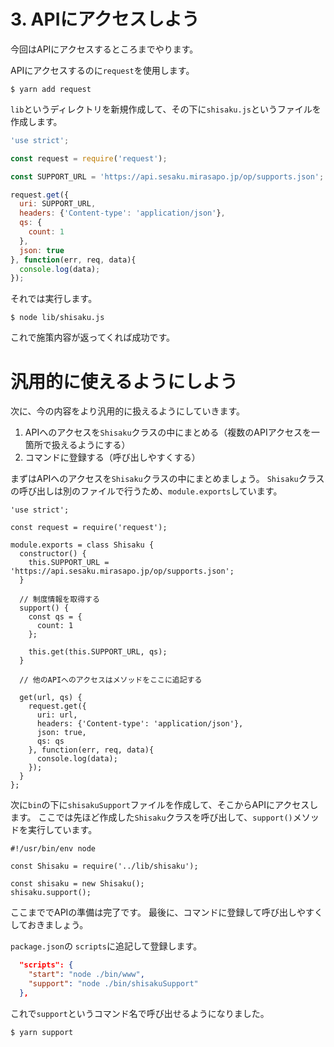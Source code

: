 # 3. APIにアクセスしよう
今回はAPIにアクセスするところまでやります。

APIにアクセスするのに`request`を使用します。

```
$ yarn add request
```

`lib`というディレクトリを新規作成して、その下に`shisaku.js`というファイルを作成します。

```lib/shisaku.js
'use strict';

const request = require('request');

const SUPPORT_URL = 'https://api.sesaku.mirasapo.jp/op/supports.json';

request.get({
  uri: SUPPORT_URL,
  headers: {'Content-type': 'application/json'},
  qs: {
    count: 1
  },
  json: true
}, function(err, req, data){
  console.log(data);
});
```

それでは実行します。

```
$ node lib/shisaku.js
```

これで施策内容が返ってくれば成功です。

# 汎用的に使えるようにしよう
次に、今の内容をより汎用的に扱えるようにしていきます。

1. APIへのアクセスを`Shisaku`クラスの中にまとめる（複数のAPIアクセスを一箇所で扱えるようにする）
2. コマンドに登録する（呼び出しやすくする）

まずはAPIへのアクセスを`Shisaku`クラスの中にまとめましょう。
`Shisaku`クラスの呼び出しは別のファイルで行うため、`module.exports`しています。

```
'use strict';

const request = require('request');

module.exports = class Shisaku {
  constructor() {
    this.SUPPORT_URL = 'https://api.sesaku.mirasapo.jp/op/supports.json';
  }

  // 制度情報を取得する
  support() {
    const qs = {
      count: 1
    };

    this.get(this.SUPPORT_URL, qs);
  }

  // 他のAPIへのアクセスはメソッドをここに追記する

  get(url, qs) {
    request.get({
      uri: url,
      headers: {'Content-type': 'application/json'},
      json: true,
      qs: qs
    }, function(err, req, data){
      console.log(data);
    });
  }
};
```

次に`bin`の下に`shisakuSupport`ファイルを作成して、そこからAPIにアクセスします。
ここでは先ほど作成した`Shisaku`クラスを呼び出して、`support()`メソッドを実行しています。

```bin/shisakuSupport
#!/usr/bin/env node

const Shisaku = require('../lib/shisaku');

const shisaku = new Shisaku();
shisaku.support();
```

ここまででAPIの準備は完了です。
最後に、コマンドに登録して呼び出しやすくしておきましょう。

`package.json`の `scripts`に追記して登録します。

```package.json
  "scripts": {
    "start": "node ./bin/www",
    "support": "node ./bin/shisakuSupport"
  },
```

これで`support`というコマンド名で呼び出せるようになりました。

```
$ yarn support
```